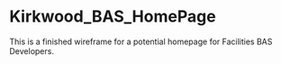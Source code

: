 # Kirkwood_BAS_HomePage
This is a finished wireframe for a potential homepage for Facilities BAS Developers. 
